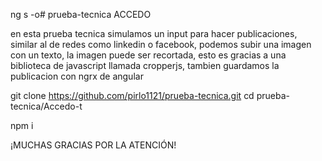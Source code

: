 ng s -o# prueba-tecnica ACCEDO

en esta prueba tecnica simulamos un input para hacer publicaciones, similar al de redes como linkedin o facebook, podemos subir una imagen con un texto, la imagen puede ser recortada, esto es gracias a una biblioteca de javascript llamada cropperjs, tambien guardamos la publicacion con ngrx de angular


git clone https://github.com/pirlo1121/prueba-tecnica.git
cd prueba-tecnica/Accedo-t

npm i 

¡MUCHAS GRACIAS POR LA ATENCIÓN!
